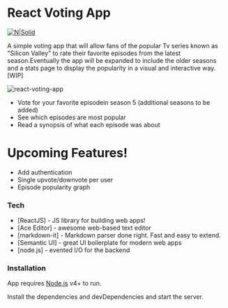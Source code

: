 # React Voting App

[![N|Solid](https://cldup.com/dTxpPi9lDf.thumb.png)](https://nodesource.com/products/nsolid)

A simple voting app that will allow fans of the popular Tv series known as "Silicon Valley" to rate their favorite episodes from the latest season.Eventually the app will be expanded to include the older seasons and a stats page to display the popularity in a visual and interactive way.[WIP]


![react-voting-app](https://user-images.githubusercontent.com/24412464/41380181-d9bb2874-6f29-11e8-9b30-f53bddfae784.gif)

  - Vote for your favorite episodein season 5 (additional seasons to be added)
  - See which episodes are most popular
  - Read a synopsis of what each episode was about

# Upcoming Features!

  - Add authentication
  - Single upvote/downvote per user
  - Episode popularity graph


### Tech

* [ReactJS] - JS library for building web apps!
* [Ace Editor] - awesome web-based text editor
* [markdown-it] - Markdown parser done right. Fast and easy to extend.
* [Semantic UI] - great UI boilerplate for modern web apps
* [node.js] - evented I/O for the backend

### Installation

App requires [Node.js](https://nodejs.org/) v4+ to run.

Install the dependencies and devDependencies and start the server.


